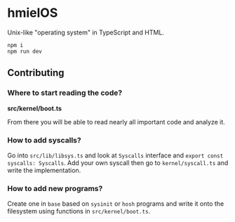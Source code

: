 # hmielOS

Unix-like "operating system" in TypeScript and HTML.

```
npm i
npm run dev
```

## Contributing

### Where to start reading the code?

**src/kernel/boot.ts**

From there you will be able to read nearly all important code and analyze it.

### How to add syscalls?

Go into `src/lib/libsys.ts` and look at `Syscalls` interface and `export const syscalls: Syscalls`. Add your own syscall then go to `kernel/syscall.ts` and write the implementation.

### How to add new programs?

Create one in `base` based on `sysinit` or `hosh` programs and write it onto the filesystem using functions in `src/kernel/boot.ts`.